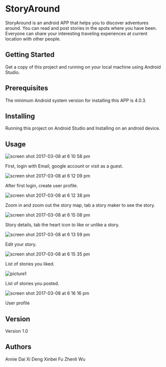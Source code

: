 # StoryAround

StoryAround is an android APP that helps you to discover adventures around. You can read and post stories in the spots where you have been. Everyone can share your interesting traveling experiences at current location with other people.

## Getting Started

Get a copy of this project and running on your local machine using Android Studio.

## Prerequisites

The minimum Android system version for installing this APP is 4.0.3.

## Installing

Running this project on Android Studio and Installing on an android device.

## Usage

![screen shot 2017-03-08 at 6 10 58 pm](https://cloud.githubusercontent.com/assets/23435773/23734100/c98a255e-044a-11e7-8b0a-fcdee81e0f35.png)

First, login with Email, google account or visit as a guest.

![screen shot 2017-03-08 at 6 12 09 pm](https://cloud.githubusercontent.com/assets/23435773/23734260/e9e4c222-044b-11e7-9c94-35f0ece93147.png)

After first login, create user profile.

![screen shot 2017-03-08 at 6 12 38 pm](https://cloud.githubusercontent.com/assets/23435773/23734222/ab2e564c-044b-11e7-9fc5-7630c7ec3d90.png)

Zoom in and zoom out the story map, tab a story maker to see the story.

![screen shot 2017-03-08 at 6 15 08 pm](https://cloud.githubusercontent.com/assets/23435773/23734329/741054e8-044c-11e7-90fe-27941adf2604.png)

Story details, tab the heart icon to like or unlike a story.

![screen shot 2017-03-08 at 6 13 59 pm](https://cloud.githubusercontent.com/assets/23435773/23734451/23b54e8a-044d-11e7-8454-5aad664cf39b.png)

Edit your story.

![screen shot 2017-03-08 at 6 15 35 pm](https://cloud.githubusercontent.com/assets/23435773/23734489/72b0aef8-044d-11e7-96e5-2225104cc6d3.png)

List of stories you liked.

![picture1](https://cloud.githubusercontent.com/assets/23435773/23734550/c2a85460-044d-11e7-945b-04c5ee1613e6.png)

List of stories you posted.

![screen shot 2017-03-08 at 6 16 16 pm](https://cloud.githubusercontent.com/assets/23435773/23734579/eb08414a-044d-11e7-959a-ae1ef78629c9.png)

User profile

## Version

Version 1.0

## Authors

Annie Dai
Xi Deng
Xinbei Fu
Zhenli Wu
